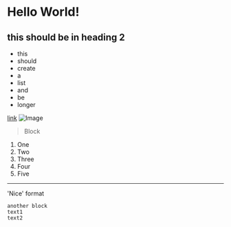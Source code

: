 # Hello World!
## this should be in heading 2
- this
- should
- create
- a
- list
- and
- be
- longer

[link](https://commonmark.org/help/)
![Image](https://mdg.imgix.net/assets/images/markdown-flowchart.png?auto=format&fit=clip&q=40&w=1080)
> Block
1. One
2. Two
3. Three
4. Four
5. Five
---
'Nice' format
```
another block
text1
text2
```
